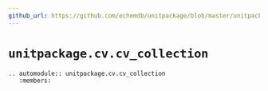 ```yaml
---
github_url: https://github.com/echemdb/unitpackage/blob/master/unitpackage/cv/cv_collection.py
---
```


# `unitpackage.cv.cv_collection`
```{eval-rst}
.. automodule:: unitpackage.cv.cv_collection
   :members:
```
